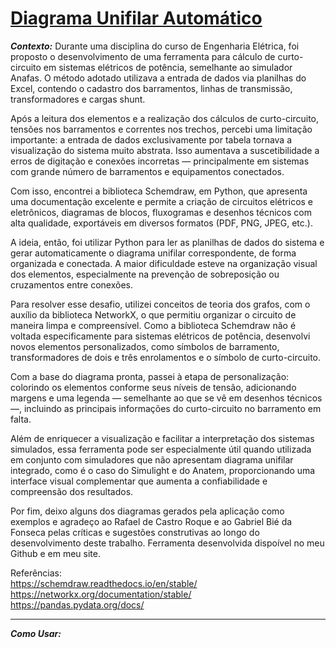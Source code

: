 # [Diagrama Unifilar Automático](https://www.google.com/?hl=pt-BR)
***Contexto:***
Durante uma disciplina do curso de Engenharia Elétrica, foi proposto o desenvolvimento de uma ferramenta para cálculo de curto-circuito em sistemas elétricos de potência, semelhante ao simulador Anafas. O método adotado utilizava a entrada de dados via planilhas do Excel, contendo o cadastro dos barramentos, linhas de transmissão, transformadores e cargas shunt.

Após a leitura dos elementos e a realização dos cálculos de curto-circuito, tensões nos barramentos e correntes nos trechos, percebi uma limitação importante: a entrada de dados exclusivamente por tabela tornava a visualização do sistema muito abstrata. Isso aumentava a suscetibilidade a erros de digitação e conexões incorretas — principalmente em sistemas com grande número de barramentos e equipamentos conectados.

Com isso, encontrei a biblioteca Schemdraw, em Python, que apresenta uma documentação excelente e permite a criação de circuitos elétricos e eletrônicos, diagramas de blocos, fluxogramas e desenhos técnicos com alta qualidade, exportáveis em diversos formatos (PDF, PNG, JPEG, etc.).

A ideia, então, foi utilizar Python para ler as planilhas de dados do sistema e gerar automaticamente o diagrama unifilar correspondente, de forma organizada e conectada. A maior dificuldade esteve na organização visual dos elementos, especialmente na prevenção de sobreposição ou cruzamentos entre conexões.

Para resolver esse desafio, utilizei conceitos de teoria dos grafos, com o auxílio da biblioteca NetworkX, o que permitiu organizar o circuito de maneira limpa e compreensível. Como a biblioteca Schemdraw não é voltada especificamente para sistemas elétricos de potência, desenvolvi novos elementos personalizados, como símbolos de barramento, transformadores de dois e três enrolamentos e o símbolo de curto-circuito.

Com a base do diagrama pronta, passei à etapa de personalização: colorindo os elementos conforme seus níveis de tensão, adicionando margens e uma legenda — semelhante ao que se vê em desenhos técnicos —, incluindo as principais informações do curto-circuito no barramento em falta.

Além de enriquecer a visualização e facilitar a interpretação dos sistemas simulados, essa ferramenta pode ser especialmente útil quando utilizada em conjunto com simuladores que não apresentam diagrama unifilar integrado, como é o caso do Simulight e do Anatem, proporcionando uma interface visual complementar que aumenta a confiabilidade e compreensão dos resultados.

Por fim, deixo alguns dos diagramas gerados pela aplicação como exemplos e agradeço ao Rafael de Castro Roque e ao Gabriel Bié da Fonseca pelas críticas e sugestões construtivas ao longo do desenvolvimento deste trabalho. Ferramenta desenvolvida dispoível no meu Github e em meu site.

Referências:  
https://schemdraw.readthedocs.io/en/stable/  
https://networkx.org/documentation/stable/  
https://pandas.pydata.org/docs/

---
***Como Usar:***

